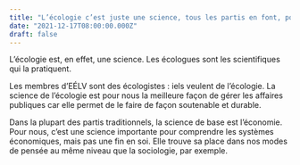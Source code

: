 ```yaml
---
title: "L’écologie c’est juste une science, tous les partis en font, pourquoi en faire un parti ?"
date: "2021-12-17T08:00:00.000Z"
draft: false
---
```


L’écologie est, en effet, une science. Les écologues sont les scientifiques qui la pratiquent.

Les membres d’EÉLV sont des écologistes : iels veulent de l’écologie. La science de l’écologie est pour nous la meilleure façon de gérer les affaires publiques car elle permet de le faire de façon soutenable et durable.

Dans la plupart des partis traditionnels, la science de base est l’économie. Pour nous, c’est une science importante pour comprendre les systèmes économiques, mais pas une fin en soi. Elle trouve sa place dans nos modes de pensée au même niveau que la sociologie, par exemple.
